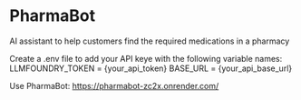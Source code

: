 # PharmaBot
AI assistant to help customers find the required medications in a pharmacy 


Create a .env file to add your API keye with the following variable names:
LLMFOUNDRY_TOKEN = {your_api_token}
BASE_URL = {your_api_base_url}


Use PharmaBot: https://pharmabot-zc2x.onrender.com/
